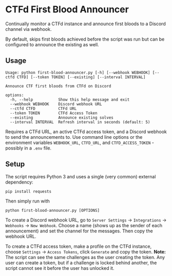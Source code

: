 # CTFd First Blood Announcer

Continually monitor a CTFd instance and announce first bloods to a Discord channel via webhook.

By default, skips first bloods achieved before the script was run but can be configured to announce the existing as well.

## Usage

```
Usage: python first-blood-announcer.py [-h] [--webhook WEBHOOK] [--ctfd CTFD] [--token TOKEN] [--existing] [--interval INTERVAL]

Announce CTF first bloods from CTFd on Discord

options:
  -h, --help           Show this help message and exit
  --webhook WEBHOOK    Discord webhook URL
  --ctfd CTFD          CTFd URL
  --token TOKEN        CTFd Access Token
  --existing           Announce existing solves
  --interval INTERVAL  Refresh interval in seconds (default: 5)
```

Requires a CTFd URL, an active CTFd access token, and a Discord webhook to send the announcements to.
Use command line options or the environment variables `WEBHOOK_URL`, `CTFD_URL`, and `CTFD_ACCESS_TOKEN` - possibly in a `.env` file.

## Setup

The script requires Python 3 and uses a single (very common) external dependency:

```
pip install requests
```

Then simply run with

```
python first-blood-announcer.py [OPTIONS]
```

To create a Discord webhook URL, go to `Server Settings` -> `Integrations` -> `Webhooks` -> `New Webhook`.
Choose a name (shows up as the sender of each announcement) and set the channel for the messages. Then copy the webhook URL.

To create a CTFd access token, make a profile on the CTFd instance, choose `Settings` -> `Access Tokens`, click `Generate` and copy the token.
**Note:** The script can see the same challenges as the user creating the token.
Any user can create a token, but if a challenge is locked behind another, the script cannot see it before the user has unlocked it.
